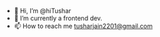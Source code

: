 - 👋 Hi, I’m @hiTushar
- 🌱 I’m currently a frontend dev.
- 📫 How to reach me tusharjain2201@gmail.com

